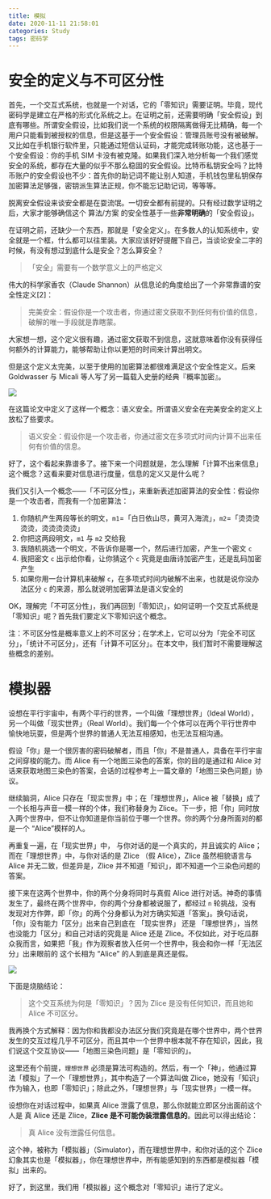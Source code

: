 ```yaml
---
title: 模拟
date: 2020-11-11 21:58:01
categories: Study
tags: 密码学
---
```




<!--more-->

# 安全的定义与不可区分性

首先，一个交互式系统，也就是一个对话，它的「零知识」需要证明。毕竟，现代密码学是建立在严格的形式化系统之上。在证明之前，还需要明确「安全假设」到底有哪些。所谓安全假设，比如我们说一个系统的权限隔离做得无比精确，每一个用户只能看到被授权的信息，但是这基于一个安全假设：管理员账号没有被破解。又比如在手机银行软件里，只能通过短信认证码，才能完成转账功能，这也基于一个安全假设：你的手机 SIM 卡没有被克隆。如果我们深入地分析每一个我们感觉安全的系统，都存在大量的似乎不那么稳固的安全假设。比特币私钥安全吗？比特币账户的安全假设也不少：首先你的助记词不能让别人知道，手机钱包里私钥保存加密算法足够强，密钥派生算法正规，你不能忘记助记词，等等等。

脱离安全假设来谈安全都是在耍流氓。一切安全都有前提的。只有经过数学证明之后，大家才能够确信这个 算法/方案 的安全性基于一些**非常明确**的「安全假设」。

在证明之前，还缺少一个东西，那就是「安全定义」。在多数人的认知系统中，安全就是一个框，什么都可以往里装。大家应该好好提醒下自己，当谈论安全二字的时候，有没有想过到底什么是安全？怎么算安全？

> 「安全」需要有一个数学意义上的严格定义

伟大的科学家香农（Claude Shannon）从信息论的角度给出了一个非常靠谱的安全性定义[2]：

> 完美安全：假设你是一个攻击者，你通过密文获取不到任何有价值的信息，破解的唯一手段就是靠瞎蒙。

大家想一想，这个定义很有趣，通过密文获取不到信息，这就意味着你没有获得任何额外的计算能力，能够帮助让你以更短的时间来计算出明文。

但是这个定义太完美，以至于使用的加密算法都很难满足这个安全性定义。后来 Goldwasser 与 Micali 等人写了另一篇载入史册的经典『概率加密』。

![](http://images.yingwai.top/picgo/06_215306444.png)

在这篇论文中定义了这样一个概念：语义安全。所谓语义安全在完美安全的定义上放松了些要求。

> 语义安全：假设你是一个攻击者，你通过密文在多项式时间内计算不出来任何有价值的信息。

好了，这个看起来靠谱多了。接下来一个问题就是，怎么理解「计算不出来信息」这个概念？这看来要对信息进行度量，信息的定义又是什么呢？

我们又引入一个概念——「不可区分性」，来重新表述加密算法的安全性：假设你是一个攻击者，而我有一个加密算法：

1. 你随机产生两段等长的明文，`m1`=「白日依山尽，黄河入海流」，`m2`=「烫烫烫烫烫，烫烫烫烫烫」
2. 你把这两段明文，`m1` 与 `m2` 交给我
3. 我随机挑选一个明文，不告诉你是哪一个，然后进行加密，产生一个密文 `c`
4. 我把密文 `c` 出示给你看，让你猜这个 `c` 究竟是由唐诗加密产生，还是乱码加密产生
5. 如果你用一台计算机来破解 `c`，在多项式时间内破解不出来，也就是说你没办法区分 `c` 的来源，那么就说明加密算法是语义安全的

OK，理解完「不可区分性」，我们再回到「零知识」，如何证明一个交互式系统是「零知识」呢？首先我们要定义下零知识这个概念。

注：不可区分性是概率意义上的不可区分；在学术上，它可以分为「完全不可区分」，「统计不可区分」，还有「计算不可区分」。在本文中，我们暂时不需要理解这些概念的差别。



# 模拟器

设想在平行宇宙中，有两个平行的世界，一个叫做「理想世界」（Ideal World），另一个叫做「现实世界」（Real World）。我们每一个个体可以在两个平行世界中愉快地玩耍，但是两个世界的普通人无法互相感知，也无法互相沟通。

假设「你」是一个很厉害的密码破解者，而且「你」不是普通人，具备在平行宇宙之间穿梭的能力。而 Alice 有一个地图三染色的答案，你的目的是通过和 Alice 对话来获取地图三染色的答案，会话的过程参考上一篇文章的「地图三染色问题」协议。

继续脑洞，Alice 只存在「现实世界」中；在「理想世界」，Alice 被「替换」成了一个长相与声音一模一样的个体，我们称替身为 Zlice。下一步，把「你」同时放入两个世界中，但不让你知道是你当前位于哪一个世界。你的两个分身所面对的都是一个 “Alice”模样的人。

再重复一遍，在「现实世界」中， 与你对话的是一个真实的，并且诚实的 Alice；而在「理想世界」中，与你对话的是 Zlice （假 Alice），Zlice 虽然相貌语言与 Alice 并无二致，但差异是，Zlice 并不知道「知识」，即不知道一个三染色问题的答案。

接下来在这两个世界中，你的两个分身将同时与真假 Alice 进行对话。神奇的事情发生了，最终在两个世界中，你的两个分身都被说服了，都经过 `n` 轮挑战，没有发现对方作弊，即「你」的两个分身都认为对方确实知道「答案」。换句话说，「你」没有能力「区分」出来自己到底在 「现实世界」 还是 「理想世界」，当然也没能力「区分」和自己对话的究竟是 Alice 还是 Zlice。不仅如此，对于吃瓜群众我而言，如果把「我」作为观察者放入任何一个世界中，我会和你一样「无法区分」出来眼前的 这个长相为 “Alice” 的人到底是真还是假。

![](http://images.yingwai.top/picgo/06_45725844.png)

下面是烧脑结论：

> 这个交互系统为何是「零知识」？因为 Zlice 是没有任何知识，而且她和 Alice 不可区分。

我再换个方式解释：因为你和我都没办法区分我们究竟是在哪个世界中，两个世界发生的交互过程几乎不可区分，而且其中一个世界中根本就不存在知识，因此，我们说这个交互协议——「地图三染色问题」是「零知识的」。

这里还有个前提，`理想世界` 必须是算法可构造的。然后，有一个「神」，他通过算法「模拟」了一个「理想世界」，其中构造了一个算法叫做 Zlice，她没有「知识」作为输入，也即「零知识」；除此之外，「理想世界」与「现实世界」一模一样。

设想你在对话过程中，如果真 Alice 泄露了信息，那么你就能立即区分出面前这个人是 真 Alice 还是 Zlice，**Zlice 是不可能伪装泄露信息的**。因此可以得出结论：

> 真 Alice 没有泄露任何信息。

这个神，被称为「模拟器」（Simulator），而在理想世界中，和你对话的这个 Zlice 幻象其实也是「模拟器」，你在理想世界中，所有能感知到的东西都是模拟器「模拟」出来的。

好了，到这里，我们用「模拟器」这个概念对「零知识」进行了定义。